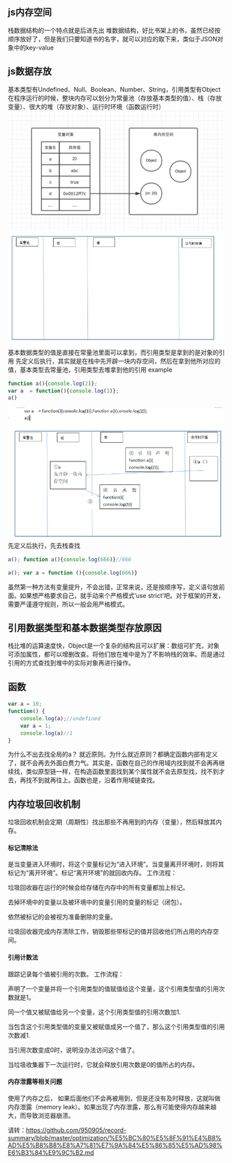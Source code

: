 ## js内存空间
栈数据结构的一个特点就是后进先出
堆数据结构，好比书架上的书，虽然已经按顺序放好了，但是我们只要知道书的名字，就可以对应的取下来，类似于JSON对象中的key-value
## js数据存放
基本类型有Undefined、Null、Boolean、Number、String，引用类型有Object
在程序运行的时候，整块内存可以划分为常量池（存放基本类型的值）、栈（存放变量）、很大的堆（存放对象）、运行时环境（函数运行时）
![](./images/memory-1.png)
![](./images/memory-2.png)
基本数据类型的值是直接在常量池里面可以拿到，而引用类型是拿到的是对象的引用
先定义后执行，其实就是在栈中先开辟一块内存空间，然后在拿到他所对应的值，基本类型去常量池，引用类型去堆拿到他的引用
example
```js
function a(){console.log(2)};
var a  = function(){console.log(1)};
a()
```
![](./images/memory-3.png)
先定义后执行，先去栈查找
```js
a(); function a(){console.log(666)}//666
```
```js
a(); var a = function (){console.log(666)}
```
虽然第一种方法有变量提升，不会出错，正常来说，还是按顺序写，定义语句放前面。如果想严格要求自己，就手动来个严格模式‘use strict’吧。对于框架的开发，需要严谨遵守规则，所以一般会用严格模式。
## 引用数据类型和基本数据类型存放原因
栈比堆的运算速度快，Object是一个复杂的结构且可以扩展：数组可扩充，对象可添加属性，都可以增删改查。将他们放在堆中是为了不影响栈的效率。而是通过引用的方式查找到堆中的实际对象再进行操作。
## 函数
```js
var a = 10;
function() {
	console.log(a);//undefined
	var a = 1;
	console.log(a)//1
}
```
为什么不出去找全局的a？ 
就近原则。为什么就近原则？都确定函数内部有定义了，就不会再去外面白费力气。其实是，函数在自己的作用域内找到就不会再再继续找，类似原型链一样，在构造函数里面找到某个属性就不会去原型找，找不到才去，再找不到就再往上。函数也是，沿着作用域链查找。
## 内存垃圾回收机制
垃圾回收机制会定期（周期性）找出那些不再用到的内存（变量），然后释放其内存。
#### 标记清除法
是当变量进入环境时，将这个变量标记为“进入环境”。当变量离开环境时，则将其标记为“离开环境”。标记“离开环境”的就回收内存。
工作流程：

垃圾回收器在运行的时候会给存储在内存中的所有变量都加上标记。

去掉环境中的变量以及被环境中的变量引用的变量的标记（闭包）。

依然被标记的会被视为准备删除的变量。

垃圾回收器完成内存清除工作，销毁那些带标记的值并回收他们所占用的内存空间。
#### 引用计数法
跟踪记录每个值被引用的次数。
工作流程：

声明了一个变量并将一个引用类型的值赋值给这个变量，这个引用类型值的引用次数就是1。

同一个值又被赋值给另一个变量，这个引用类型值的引用次数加1.

当包含这个引用类型值的变量又被赋值成另一个值了，那么这个引用类型值的引用次数减1.

当引用次数变成0时，说明没办法访问这个值了。

当垃圾收集器下一次运行时，它就会释放引用次数是0的值所占的内存。
#### 内存泄露等相关问题
使用了内存之后， 如果后面他们不会再被用到，但是还没有及时释放，这就叫做内存泄露（memory leak）。如果出现了内存泄露，那么有可能使得内存越来越大，而导致浏览器崩溃。

请转：https://github.com/950905/record-summary/blob/master/optimization/%E5%BC%80%E5%8F%91%E4%B8%AD%E5%B8%B8%E8%A7%81%E7%9A%84%E5%86%85%E5%AD%98%E6%B3%84%E9%9C%B2.md